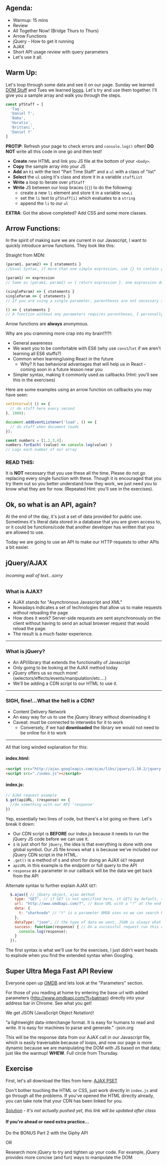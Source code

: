 ## Agenda:

- Warmup: 15 mins
- Review
- All Together Now! (Bridge Thurs to Thurs)
- Arrow Functions
- jQuery - How to get it running
- AJAX
- Short API usage review with query parameters
- Let's use it all.

## Warm Up:

Let's loop through some data and see it on our page. Sunday we learned [DOM Stuff](https://github.com/dannersy/lessons/tree/master/dom) and Tues we learned [loops](https://github.com/dannersy/lessons/tree/master/loops). Let's try and use them together. I'll give you a sample array and walk you through the steps.

```js
const pTStaff = [
  'Taq',
  'Daniel T',
  'Baba',
  'Horatio',
  'Brittani',
  'Daniel Y'
]
```

**PROTIP**: Refresh your page to check errors and `console.log()` often! **DO NOT** write all this code in one go and then test!

- **Create** new HTML and link you JS file at the bottom of your `<body>`.
- **Copy** the sample array into your JS
- **Add** an `h1` with the text "Part Time Staff" and a `ul` with a class of "list"
- **Select** the `ul` using it's class and store it in a variable `staffList`
- **Write** a loop to iterate over `pTStaff`
- **Write** JS between our loop braces (`{}`) to do the following:
  - create a new `li` element and store it in a variable `newLi`
  - set the `li` text to `pTStaff[i]` which evaluates to a `string`
  - append the `li` to our `ul`

**EXTRA**: Got the above completed? Add CSS and some more classes.

## Arrow Functions:

In the spirit of making sure we are current in our Javascript, I want to quickly introduce arrow functions. They look like this:

Straight from MDN:
```js
(param1, param2) => { statements }
//Usual Syntax, if more than one simple expression, use {} to contain your JS statements/logic

(param1) => expression
// Same as (param1, param2) => { return expression }, one expression does not require {}

(singleParam) => { statements }
singleParam => { statements }
// If you are using a single parameter, parentheses are not necessary so these are the Same

() => { statements }
// A function without any parameters requires parentheses, I personally use them no matter what
```

Arrow functions are **always** anonymous.

Why are you cramming more crap into my brain!?!?!:
- General awareness
- We want you to be comfortable with ES6 (why use `const`/`let` if we aren't learning all ES6 stuffs?)
- Common when learning/using React in the future
  - Why? It has behavioral advantages that will help us in React - coming soon in a future lesson near you
- Simpler syntax, making it commonly used as callbacks (Hint: you'll see this in the exercises)

Here are some examples using an arrow function on callbacks you may have seen:

```js
setInterval( () => {
  // do stuff here every second
}, 1000);

document.addEventListener('load', () => {
  // do stuff when document loads
});

const numbers = [1,2,3,4];
numbers.forEach( (value) => console.log(value) )
// Logs each number of our array

```

### **READ THIS**:
It is **NOT** necessary that you use these all the time. Please do not go replacing every single function with these. Though it is encouraged that you try them out so you better understand how they work, we just need you to know what they are for now. (Repeated Hint: you'll see in the exercises).


## Ok, so what is an API, again?

At the end of the day, it's just a set of data provided for public use. Sometimes it's literal data stored in a database that you are given access to, or it could be functions/code that another developer has written that you are allowed to use.

Today we are going to use an API to make our HTTP requests to other APIs a bit easier.

## jQuery/AJAX
###### incoming wall of text...sorry


### What is AJAX?

- AJAX stands for "Asynchronous Javascript and XML"
- Nowadays indicates a set of technologies that allow us to make requests *without* reloading the page
- How does it work? Server-side requests are sent asynchronously on the client without having to send an actual browser request that would reload the page.
- The result is a much faster experience.

---

### What is jQuery?

- An API/library that extends the functionality of Javascript
- Only going to be looking at the AJAX method today
- jQuery offers us so much more! (selectors/effects/events/manipulation/etc....)
- We'll be adding a CDN script to our HTML to use it.

---

### SIGH, fine!...What the hell is a CDN?

- Content Delivery Network
- An easy way for us to use the jQuery library without downloading it
- Caveat: must be connected to interwebs for it to work
  - Conversely, if we had **downloaded** the library we would not need to be online for it to work

---

All that long winded explanation for this:  
#### index.html:
```html
<script src="http://ajax.googleapis.com/ajax/libs/jquery/1.10.2/jquery.min.js"></script>
<script src="./index.js"></script>
```
#### index.js:
```js
// AJAX request example
$.get(apiURL, (response) => {
  //do something with our API 'response'
})
```

Yep, essentially two lines of code, but there's a lot going on there. Let's break it down:

- Our CDN script is **BEFORE** our index.js because it needs to run the jQuery JS code before we can use it.
- `$` is just short for `jQuery`, the idea is that everything is done with one global symbol. Our JS file knows what `$` is because we've included our jQuery CDN script in the HTML.
- `.get()` is a method of `$` and short for doing an AJAX `GET` request
- `apiURL` in this example is the endpoint or full query to the API
- `response` as a parameter in our callback will be the data we get back from the API

Alternate syntax to further explain AJAX `GET`:
```js
  $.ajax({ // jQuery object, ajax method
    type: "GET", // if GET is not specified here, it GETs by default, this line is for the readability
    url: "http://www.omdbapi.com/?", // Base URL with a "?" at the end to signify it will take parameters
    data: {
      t: "sharknado" // "t" is a parameter OMDB uses so we can search by movie 'title'
    },
    dataType: "json", // the type of data we want, JSON is always what we want.
    success: function(response) { // On a successful request run this code
      console.log(response);
    }
  });
```

The first syntax is what we'll use for the exercises, I just didn't want heads to explode when you find the extended syntax when Googling.


## Super Ultra Mega Fast API Review

Everyone open up [OMDB](http://www.omdbapi.com/) and lets look at the "Parameters" section.

For those of you reading at home try entering the base url with added parameters (http://www.omdbapi.com/?t=batman) directly into your address bar in Chrome. See what you get!

We get JSON (JavaScript Object Notation)!

“a lightweight data-interchange format. It is easy for humans to read and write. It is easy for machines to parse and generate.” -json.org

This will be the response data from our AJAX call in our Javascript file, which is easily traversable because of loops, and now our page is more dynamic because we are manipulating the DOM with JS based on that data; just like the warmup! **WHEW**. Full circle from Thursday.


## Exercise

First, let's all download the files from here: [AJAX PSET](https://github.com/dannersy/AJAX_PSET)

Don't bother touching the HTML or CSS, just work directly in `index.js` and go through all the problems. If you've opened the HTML directly already, you can take note that your CDN has been linked for you.

[Solution](https://github.com/dannersy/lessons/tree/master/ajax/exercise) - *It's not actually pushed yet, this link will be updated after class*

#### If you're ahead or need extra practice...

Do the BONUS Part 2 with the Giphy API

OR

Research more jQuery to try and tighten up your code. For example, jQuery provides more concise (and fun) ways to manipulate the DOM
